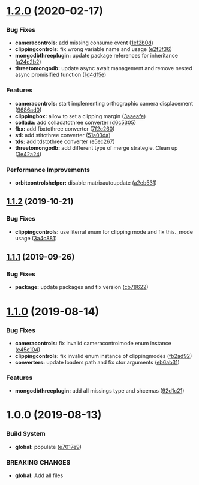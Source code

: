 # [1.2.0](https://github.com/Itee/itee-plugin-three/compare/v1.1.2...v1.2.0) (2020-02-17)


### Bug Fixes

* **cameracontrols:** add missing consume event ([1ef2b0d](https://github.com/Itee/itee-plugin-three/commit/1ef2b0d))
* **clippingcontrols:** fix wrong variable name and usage ([e2f3f36](https://github.com/Itee/itee-plugin-three/commit/e2f3f36))
* **mongodbthreeplugin:** update package references for inheritance ([a24c2b2](https://github.com/Itee/itee-plugin-three/commit/a24c2b2))
* **threetomongodb:** update async await management and remove nested async promisified function ([1d4df5e](https://github.com/Itee/itee-plugin-three/commit/1d4df5e))


### Features

* **cameracontrols:** start implementing orthographic camera displacement ([9686ad0](https://github.com/Itee/itee-plugin-three/commit/9686ad0))
* **clippingbox:** allow to set a clipping margin ([3aaeafe](https://github.com/Itee/itee-plugin-three/commit/3aaeafe))
* **collada:** add colladatothree converter ([d6c5305](https://github.com/Itee/itee-plugin-three/commit/d6c5305))
* **fbx:** add fbxtothree converter ([7f2c260](https://github.com/Itee/itee-plugin-three/commit/7f2c260))
* **stl:** add stltothree converter ([51a03da](https://github.com/Itee/itee-plugin-three/commit/51a03da))
* **tds:** add tdstothree converter ([e5ec267](https://github.com/Itee/itee-plugin-three/commit/e5ec267))
* **threetomongodb:** add different type of merge strategie. Clean up ([3e42a24](https://github.com/Itee/itee-plugin-three/commit/3e42a24))


### Performance Improvements

* **orbitcontrolshelper:** disable matrixautoupdate ([a2eb531](https://github.com/Itee/itee-plugin-three/commit/a2eb531))

## [1.1.2](https://github.com/Itee/itee-plugin-three/compare/v1.1.1...v1.1.2) (2019-10-21)


### Bug Fixes

* **clippingcontrols:** use literral enum for clipping mode and fix this._mode usage ([3a4c881](https://github.com/Itee/itee-plugin-three/commit/3a4c881))

## [1.1.1](https://github.com/Itee/itee-plugin-three/compare/v1.1.0...v1.1.1) (2019-09-26)


### Bug Fixes

* **package:** update packages and fix version ([cb78622](https://github.com/Itee/itee-plugin-three/commit/cb78622))

# [1.1.0](https://github.com/Itee/itee-plugin-three/compare/v1.0.0...v1.1.0) (2019-08-14)


### Bug Fixes

* **cameracontrols:** fix invalid cameracontrolmode enum instance ([e45e104](https://github.com/Itee/itee-plugin-three/commit/e45e104))
* **clippingcontrols:** fix invalid enum instance of clippingmodes ([fb2ad92](https://github.com/Itee/itee-plugin-three/commit/fb2ad92))
* **converters:** update loaders path and fix ctor arguments ([eb6ab31](https://github.com/Itee/itee-plugin-three/commit/eb6ab31))


### Features

* **mongodbthreeplugin:** add all missings type and shcemas ([92d1c21](https://github.com/Itee/itee-plugin-three/commit/92d1c21))

# 1.0.0 (2019-08-13)


### Build System

* **global:** populate ([e7017e9](https://github.com/Itee/itee-plugin-three/commit/e7017e9))


### BREAKING CHANGES

* **global:** Add all files
